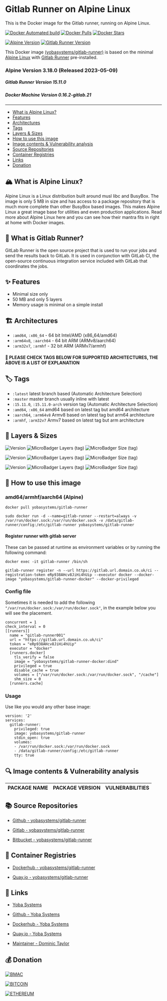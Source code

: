 # Gitlab Runner on Alpine Linux

This is the Docker image for the Gitlab runner, running on Alpine Linux.

[![Docker Automated build](https://img.shields.io/docker/automated/yobasystems/gitlab-runner.svg?style=for-the-badge&logo=docker)](https://hub.docker.com/r/yobasystems/gitlab-runner/)
[![Docker Pulls](https://img.shields.io/docker/pulls/yobasystems/gitlab-runner.svg?style=for-the-badge&logo=docker)](https://hub.docker.com/r/yobasystems/gitlab-runner/)
[![Docker Stars](https://img.shields.io/docker/stars/yobasystems/gitlab-runner.svg?style=for-the-badge&logo=docker)](https://hub.docker.com/r/yobasystems/gitlab-runner/)

[![Alpine Version](https://img.shields.io/badge/Alpine%20version-v3.18.0-green.svg?style=for-the-badge)](https://alpinelinux.org/)
[![Gitlab Runner Version](https://img.shields.io/badge/Gitlab%20Runner%20version-v15.11.0-green.svg?style=for-the-badge)](https://www.docker.com/)


This Docker image [(yobasystems/gitlab-runner)](https://hub.docker.com/r/yobasystems/gitlab-runner/) is based on the minimal [Alpine Linux](https://alpinelinux.org/) with [Gitlab Runner](https://packages.gitlab.com/runner/gitlab-runner) pre-installed.

### Alpine Version 3.18.0 (Released 2023-05-09)
##### Gitlab Runner Version 15.11.0
##### Docker Machine Version 0.16.2-gitlab.21

----


- [What is Alpine Linux?](#what-is-alpine-linux)
- [Features](#features)
- [Architectures](#architectures)
- [Tags](#tags)
- [Layers & Sizes](#layers--sizes)
- [How to use this image](#how-to-use-this-image)
- [Image contents & Vulnerability analysis](#image-contents--vulnerability-analysis)
- [Source Repositories](#source-repositories)
- [Container Registries](#container-registries)
- [Links](#links)
- [Donation](#donation)


## 🏔️ What is Alpine Linux?
Alpine Linux is a Linux distribution built around musl libc and BusyBox. The image is only 5 MB in size and has access to a package repository that is much more complete than other BusyBox based images. This makes Alpine Linux a great image base for utilities and even production applications. Read more about Alpine Linux here and you can see how their mantra fits in right at home with Docker images.

## 👟 What is Gitlab Runner?
GitLab Runner is the open source project that is used to run your jobs and send the results back to GitLab. It is used in conjunction with GitLab CI, the open-source continuous integration service included with GitLab that coordinates the jobs.


## ✨ Features

* Minimal size only
* 50 MB and only 5 layers
* Memory usage is minimal on a simple install

## 🏗️ Architectures

* ```:amd64```, ```:x86_64``` - 64 bit Intel/AMD (x86_64/amd64)
* ```:arm64v8```, ```:aarch64``` - 64 bit ARM (ARMv8/aarch64)
* ```:arm32v7```, ```:armhf``` - 32 bit ARM (ARMv7/armhf)

#### 📝 PLEASE CHECK TAGS BELOW FOR SUPPORTED ARCHITECTURES, THE ABOVE IS A LIST OF EXPLANATION

## 🏷️ Tags

* ```:latest``` latest branch based (Automatic Architecture Selection)
* ```:master``` master branch usually inline with latest
* ```:15.11.0```, ```:15.11.0-arch``` version tag (Automatic Architecture Selection)
* ```:amd64```, ```:x86_64``` amd64 based on latest tag but amd64 architecture
* ```:aarch64```, ```:arm64v8``` Armv8 based on latest tag but arm64 architecture
* ```:armhf```, ```:arm32v7``` Armv7 based on latest tag but arm architecture

## 📏 Layers & Sizes

![Version](https://img.shields.io/badge/version-amd64-blue.svg?style=for-the-badge)
![MicroBadger Layers (tag)](https://img.shields.io/microbadger/layers/yobasystems/gitlab-runner/amd64.svg?style=for-the-badge)
![MicroBadger Size (tag)](https://img.shields.io/microbadger/image-size/yobasystems/gitlab-runner/amd64.svg?style=for-the-badge)

![Version](https://img.shields.io/badge/version-aarch64-blue.svg?style=for-the-badge)
![MicroBadger Layers (tag)](https://img.shields.io/microbadger/layers/yobasystems/gitlab-runner/aarch64.svg?style=for-the-badge)
![MicroBadger Size (tag)](https://img.shields.io/microbadger/image-size/yobasystems/gitlab-runner/aarch64.svg?style=for-the-badge)

![Version](https://img.shields.io/badge/version-armhf-blue.svg?style=for-the-badge)
![MicroBadger Layers (tag)](https://img.shields.io/microbadger/layers/yobasystems/gitlab-runner/armhf.svg?style=for-the-badge)
![MicroBadger Size (tag)](https://img.shields.io/microbadger/image-size/yobasystems/gitlab-runner/armhf.svg?style=for-the-badge)

## 🚀 How to use this image

### amd64/armhf/aarch64 (Alpine)

```
docker pull yobasystems/gitlab-runner

sudo docker run -d --name=gitlab-runner --restart=always -v /var/run/docker.sock:/var/run/docker.sock -v /data/gitlab-runner/config:/etc/gitlab-runner yobasystems/gitlab-runner
```

#### Register runner with gitlab server
These can be passed at runtime as environment variables or by running the following command:

```
docker exec -it gitlab-runner /bin/sh

gitlab-runner register -n --url https://gitlab.url.domain.co.uk/ci --registration-token eRp938AHcv8JiHi4hUip --executor docker --docker-image "yobasystems/gitlab-runner-docker" --docker-privileged
```

### Config file

Sometimes it is needed to add the following `"/var/run/docker.sock:/var/run/docker.sock"`, in the example below you will see the placement.

```
concurrent = 1
check_interval = 0
[[runners]]
  name = "gitlab-runner001"
  url = "https://gitlab.url.domain.co.uk/ci"
  token = "eRp938AHcv8JiHi4hUip"
  executor = "docker"
  [runners.docker]
    tls_verify = false
    image = "yobasystems/gitlab-runner-docker:dind"
    privileged = true
    disable_cache = true
    volumes = ["/var/run/docker.sock:/var/run/docker.sock", "/cache"]
    shm_size = 0
  [runners.cache]
```


### Usage

Use like you would any other base image:

```
version: '2'
services:
  gitlab-runner:
    privileged: true
    image: yobasystems/gitlab-runner
    stdin_open: true
    volumes:
    - /var/run/docker.sock:/var/run/docker.sock
    - /data/gitlab-runner/config:/etc/gitlab-runner
    tty: true
```

## 🔍 Image contents & Vulnerability analysis

| PACKAGE NAME          | PACKAGE VERSION | VULNERABILITIES |
|-----------------------|-----------------|-----------------|


## 📚 Source Repositories

* [Github - yobasystems/gitlab-runner](https://github.com/yobasystems/gitlab-runner)

* [Gitlab - yobasystems/gitlab-runner](https://gitlab.com/yobasystems/gitlab-runner)

* [Bitbucket - yobasystems/gitlab-runner](https://bitbucket.org/yobasystems/gitlab-runner/)


## 🐳 Container Registries

* [Dockerhub - yobasystems/gitlab-runner](https://hub.docker.com/r/yobasystems/gitlab-runner/)

* [Quay.io - yobasystems/gitlab-runner](https://quay.io/repository/yobasystems/gitlab-runner)


## 🔗 Links

* [Yoba Systems](https://www.yobasystems.co.uk/)

* [Github - Yoba Systems](https://github.com/yobasystems/)

* [Dockerhub - Yoba Systems](https://hub.docker.com/u/yobasystems/)

* [Quay.io - Yoba Systems](https://quay.io/organization/yobasystems)

* [Maintainer - Dominic Taylor](https://github.com/dominictayloruk)

## 💰 Donation

[![BMAC](https://img.shields.io/badge/BUY%20ME%20A%20COFFEE-£5-blue.svg?style=for-the-badge&logo=buy-me-a-coffee)](https://www.buymeacoffee.com/dominictayloruk?new=1)

[![BITCOIN](https://img.shields.io/badge/BTC-bc1q7hy8qmyvq7rw6slrna7yffcdnj9rcg4e9xjecc-blue.svg?style=for-the-badge&logo=bitcoin)](bitcoin:bc1q7hy8qmyvq7rw6slrna7yffcdnj9rcg4e9xjecc)

[![ETHEREUM](https://img.shields.io/badge/ETH-0xb6bE2e4da3d86b50Bdae1F9B6960c23dd87C532C-blue.svg?style=for-the-badge&logo=ethereum)](ethereum:0xb6bE2e4da3d86b50Bdae1F9B6960c23dd87C532C)

